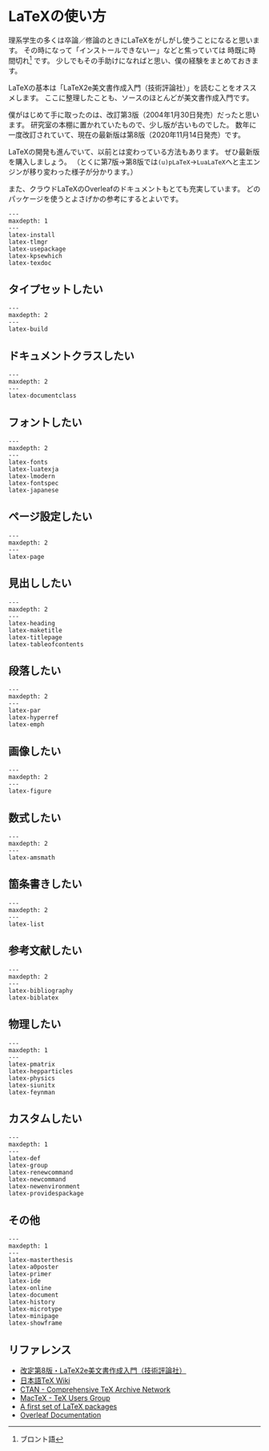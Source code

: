 # LaTeXの使い方

理系学生の多くは卒論／修論のときにLaTeXをがしがし使うことになると思います。
その時になって「インストールできないー」などと焦っていては 時既に時間切れ[^bronto] です。
少しでもその手助けになればと思い、僕の経験をまとめておきます。

[^bronto]: ブロント語

LaTeXの基本は「LaTeX2e美文書作成入門（技術評論社）」を読むことをオススメします。
ここに整理したことも、ソースのほとんどが美文書作成入門です。

僕がはじめて手に取ったのは、改訂第3版（2004年1月30日発売）だったと思います。
研究室の本棚に置かれていたもので、少し版が古いものでした。
数年に一度改訂されていて、現在の最新版は第8版（2020年11月14日発売）です。

LaTeXの開発も進んでいて、以前とは変わっている方法もあります。
ぜひ最新版を購入しましょう。
（とくに第7版→第8版では``(u)pLaTeX``→``LuaLaTeX``へと主エンジンが移り変わった様子が分かります。）

また、クラウドLaTeXのOverleafのドキュメントもとても充実しています。
どのパッケージを使うとよさげかの参考にするとよいです。

```{toctree}
---
maxdepth: 1
---
latex-install
latex-tlmgr
latex-usepackage
latex-kpsewhich
latex-texdoc
```

## タイプセットしたい

```{toctree}
---
maxdepth: 2
---
latex-build
```

## ドキュメントクラスしたい

```{toctree}
---
maxdepth: 2
---
latex-documentclass
```

## フォントしたい

```{toctree}
---
maxdepth: 2
---
latex-fonts
latex-luatexja
latex-lmodern
latex-fontspec
latex-japanese
```

## ページ設定したい

```{toctree}
---
maxdepth: 2
---
latex-page
```

## 見出ししたい

```{toctree}
---
maxdepth: 2
---
latex-heading
latex-maketitle
latex-titlepage
latex-tableofcontents
```

## 段落したい

```{toctree}
---
maxdepth: 2
---
latex-par
latex-hyperref
latex-emph
```

## 画像したい

```{toctree}
---
maxdepth: 2
---
latex-figure
```

## 数式したい

```{toctree}
---
maxdepth: 2
---
latex-amsmath
```

## 箇条書きしたい

```{toctree}
---
maxdepth: 2
---
latex-list
```

## 参考文献したい

```{toctree}
---
maxdepth: 2
---
latex-bibliography
latex-biblatex
```

## 物理したい

```{toctree}
---
maxdepth: 1
---
latex-pmatrix
latex-hepparticles
latex-physics
latex-siunitx
latex-feynman
```

## カスタムしたい

```{toctree}
---
maxdepth: 1
---
latex-def
latex-group
latex-renewcommand
latex-newcommand
latex-newenvironment
latex-providespackage
```

## その他

```{toctree}
---
maxdepth: 1
---
latex-masterthesis
latex-a0poster
latex-primer
latex-ide
latex-online
latex-document
latex-history
latex-microtype
latex-minipage
latex-showframe
```

## リファレンス

- [改定第8版・LaTeX2e美文書作成入門（技術評論社）](https://gihyo.jp/book/2020/978-4-297-11712-2)
- [日本語TeX Wiki](https://texwiki.texjp.org)
- [CTAN - Comprehensive TeX Archive Network](https://ctan.org/)
- [MacTeX - TeX Users Group](https://tug.org/mactex/)
- [A first set of LaTeX packages](https://tug.org/TUGboat/tb41-2/tb128heff-packages.pdf)
- [Overleaf Documentation](https://www.overleaf.com/learn)

